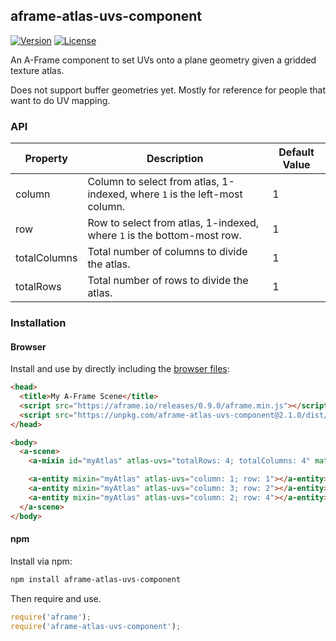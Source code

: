 ## aframe-atlas-uvs-component

[![Version](http://img.shields.io/npm/v/aframe-atlas-uvs-component.svg?style=flat-square)](https://npmjs.org/package/aframe-atlas-uvs-component)
[![License](http://img.shields.io/npm/l/aframe-atlas-uvs-component.svg?style=flat-square)](https://npmjs.org/package/aframe-atlas-uvs-component)

An A-Frame component to set UVs onto a plane geometry given a gridded texture atlas.

Does not support buffer geometries yet. Mostly for reference for people that
want to do UV mapping.

### API

| Property     | Description                                                                | Default Value |
| --------     | -----------                                                                | ------------- |
| column       | Column to select from atlas, 1-indexed, where `1` is the left-most column. | 1             |
| row          | Row to select from atlas, 1-indexed, where `1` is the bottom-most row.     | 1             |
| totalColumns | Total number of columns to divide the atlas.                               | 1             |
| totalRows    | Total number of rows to divide the atlas.                                  | 1             |

### Installation

#### Browser

Install and use by directly including the [browser files](dist):

```html
<head>
  <title>My A-Frame Scene</title>
  <script src="https://aframe.io/releases/0.9.0/aframe.min.js"></script>
  <script src="https://unpkg.com/aframe-atlas-uvs-component@2.1.0/dist/aframe-atlas-uvs-component.min.js"></script>
</head>

<body>
  <a-scene>
    <a-mixin id="myAtlas" atlas-uvs="totalRows: 4; totalColumns: 4" material="src: myAtlas.png" geometry="primitive: plane; buffer: false; skipCache: true"></a-mixin>

    <a-entity mixin="myAtlas" atlas-uvs="column: 1; row: 1"></a-entity>
    <a-entity mixin="myAtlas" atlas-uvs="column: 3; row: 2"></a-entity>
    <a-entity mixin="myAtlas" atlas-uvs="column: 2; row: 4"></a-entity>
  </a-scene>
</body>
```

#### npm

Install via npm:

```bash
npm install aframe-atlas-uvs-component
```

Then require and use.

```js
require('aframe');
require('aframe-atlas-uvs-component');
```
